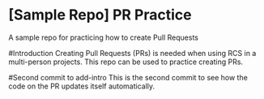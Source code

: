 # [Sample Repo] PR Practice
A sample repo for practicing how to create Pull Requests

#Introduction
Creating Pull Requests (PRs) is needed when using RCS in a multi-person projects. This repo can be used to practice creating PRs.

#Second commit to add-intro
This is the second commit to see how the code on the PR updates itself automatically.
